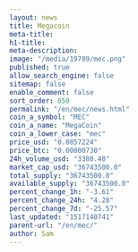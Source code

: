 ```yaml
---
layout: news
title: Megacoin
meta-title: 
h1-title: 
meta-description: 
image: "/media/19789/mec.png"
published: true
allow_search_engine: false
sitemap: false
enable_comment: false
sort_order: 650
permalink: "/en/mec/news.html"
coin_a_symbol: "MEC"
coin_a_name: "MegaCoin"
coin_a_lower_case: "mec"
price_usd: "0.0857224"
price_btc: "0.00000730"
24h_volume_usd: "3380.48"
market_cap_usd: "36743500.0"
total_supply: "36743500.0"
available_supply: "36743500.0"
percent_change_1h: "-3.61"
percent_change_24h: "4.28"
percent_change_7d: "-25.57"
last_updated: "1517140741"
parent-url: "/en/mec/"
author: Sam
---
```


